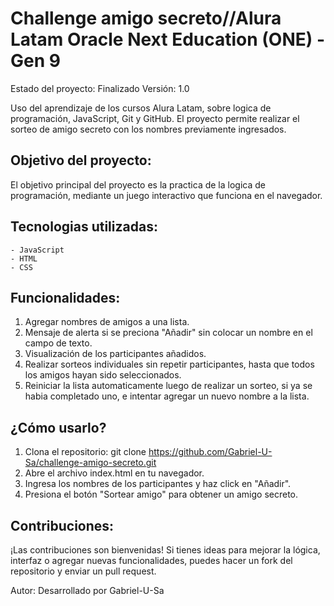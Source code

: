 <h1 aling="center">Challenge amigo secreto//Alura Latam Oracle Next Education (ONE) - Gen 9 </h1>

Estado del proyecto: Finalizado
Versión: 1.0

Uso del aprendizaje de los cursos Alura Latam, sobre logica de programación, JavaScript, Git y GitHub. El proyecto permite realizar el sorteo de amigo secreto con los nombres previamente ingresados.

<h2>Objetivo del proyecto:</h2>

El objetivo principal del proyecto es la practica de la logica de programación, mediante un juego interactivo que funciona en el navegador.

<h2>Tecnologias utilizadas:</h2>

    - JavaScript
    - HTML
    - CSS

<h2>Funcionalidades:</h2>

1. Agregar nombres de amigos a una lista.
2. Mensaje de alerta si se preciona "Añadir" sin colocar un nombre en el campo de texto.
3. Visualización de los participantes añadidos.
4. Realizar sorteos individuales sin repetir participantes, hasta que todos los amigos hayan sido seleccionados.
5. Reiniciar la lista automaticamente luego de realizar un sorteo, si ya se habia completado uno, e intentar agregar un nuevo nombre a la lista.

<h2>¿Cómo usarlo?</h2>

1. Clona el repositorio:
    git clone https://github.com/Gabriel-U-Sa/challenge-amigo-secreto.git
2. Abre el archivo index.html en tu navegador.
3. Ingresa los nombres de los participantes y haz click en "Añadir".
4. Presiona el botón "Sortear amigo" para obtener un amigo secreto.

<h2>Contribuciones:</h2>

¡Las contribuciones son bienvenidas! Si tienes ideas para mejorar la lógica, interfaz o agregar nuevas funcionalidades, puedes hacer un fork del repositorio y enviar un pull request.

Autor:
Desarrollado por Gabriel-U-Sa
